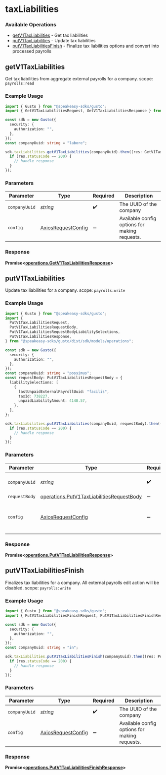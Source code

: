 # taxLiabilities

### Available Operations

* [getV1TaxLiabilities](#getv1taxliabilities) - Get tax liabilities
* [putV1TaxLiabilities](#putv1taxliabilities) - Update tax liabilities
* [putV1TaxLiabilitiesFinish](#putv1taxliabilitiesfinish) - Finalize tax liabilities options and convert into processed payrolls

## getV1TaxLiabilities

Get tax liabilities from aggregate external payrolls for a company.
scope: `payrolls:read`

### Example Usage

```typescript
import { Gusto } from "@speakeasy-sdks/gusto";
import { GetV1TaxLiabilitiesRequest, GetV1TaxLiabilitiesResponse } from "@speakeasy-sdks/gusto/dist/sdk/models/operations";

const sdk = new Gusto({
  security: {
    authorization: "",
  },
});
const companyUuid: string = "labore";

sdk.taxLiabilities.getV1TaxLiabilities(companyUuid).then((res: GetV1TaxLiabilitiesResponse) => {
  if (res.statusCode == 200) {
    // handle response
  }
});
```

### Parameters

| Parameter                                                    | Type                                                         | Required                                                     | Description                                                  |
| ------------------------------------------------------------ | ------------------------------------------------------------ | ------------------------------------------------------------ | ------------------------------------------------------------ |
| `companyUuid`                                                | *string*                                                     | :heavy_check_mark:                                           | The UUID of the company                                      |
| `config`                                                     | [AxiosRequestConfig](https://axios-http.com/docs/req_config) | :heavy_minus_sign:                                           | Available config options for making requests.                |


### Response

**Promise<[operations.GetV1TaxLiabilitiesResponse](../../models/operations/getv1taxliabilitiesresponse.md)>**


## putV1TaxLiabilities

Update tax liabilities for a company.
  scope: `payrolls:write`

### Example Usage

```typescript
import { Gusto } from "@speakeasy-sdks/gusto";
import {
  PutV1TaxLiabilitiesRequest,
  PutV1TaxLiabilitiesRequestBody,
  PutV1TaxLiabilitiesRequestBodyLiabilitySelections,
  PutV1TaxLiabilitiesResponse,
} from "@speakeasy-sdks/gusto/dist/sdk/models/operations";

const sdk = new Gusto({
  security: {
    authorization: "",
  },
});
const companyUuid: string = "possimus";
const requestBody: PutV1TaxLiabilitiesRequestBody = {
  liabilitySelections: [
    {
      lastUnpaidExternalPayrollUuid: "facilis",
      taxId: 738227,
      unpaidLiabilityAmount: 4148.57,
    },
  ],
};

sdk.taxLiabilities.putV1TaxLiabilities(companyUuid, requestBody).then((res: PutV1TaxLiabilitiesResponse) => {
  if (res.statusCode == 200) {
    // handle response
  }
});
```

### Parameters

| Parameter                                                                                              | Type                                                                                                   | Required                                                                                               | Description                                                                                            |
| ------------------------------------------------------------------------------------------------------ | ------------------------------------------------------------------------------------------------------ | ------------------------------------------------------------------------------------------------------ | ------------------------------------------------------------------------------------------------------ |
| `companyUuid`                                                                                          | *string*                                                                                               | :heavy_check_mark:                                                                                     | The UUID of the company                                                                                |
| `requestBody`                                                                                          | [operations.PutV1TaxLiabilitiesRequestBody](../../models/operations/putv1taxliabilitiesrequestbody.md) | :heavy_minus_sign:                                                                                     | N/A                                                                                                    |
| `config`                                                                                               | [AxiosRequestConfig](https://axios-http.com/docs/req_config)                                           | :heavy_minus_sign:                                                                                     | Available config options for making requests.                                                          |


### Response

**Promise<[operations.PutV1TaxLiabilitiesResponse](../../models/operations/putv1taxliabilitiesresponse.md)>**


## putV1TaxLiabilitiesFinish

Finalizes tax liabilities for a company. All external payrolls edit action will be disabled.
  scope: `payrolls:write`

### Example Usage

```typescript
import { Gusto } from "@speakeasy-sdks/gusto";
import { PutV1TaxLiabilitiesFinishRequest, PutV1TaxLiabilitiesFinishResponse } from "@speakeasy-sdks/gusto/dist/sdk/models/operations";

const sdk = new Gusto({
  security: {
    authorization: "",
  },
});
const companyUuid: string = "in";

sdk.taxLiabilities.putV1TaxLiabilitiesFinish(companyUuid).then((res: PutV1TaxLiabilitiesFinishResponse) => {
  if (res.statusCode == 200) {
    // handle response
  }
});
```

### Parameters

| Parameter                                                    | Type                                                         | Required                                                     | Description                                                  |
| ------------------------------------------------------------ | ------------------------------------------------------------ | ------------------------------------------------------------ | ------------------------------------------------------------ |
| `companyUuid`                                                | *string*                                                     | :heavy_check_mark:                                           | The UUID of the company                                      |
| `config`                                                     | [AxiosRequestConfig](https://axios-http.com/docs/req_config) | :heavy_minus_sign:                                           | Available config options for making requests.                |


### Response

**Promise<[operations.PutV1TaxLiabilitiesFinishResponse](../../models/operations/putv1taxliabilitiesfinishresponse.md)>**


